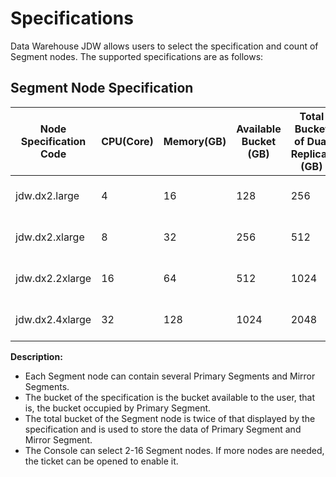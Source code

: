 # Specifications

Data Warehouse JDW allows users to select the specification and count of Segment nodes. The supported specifications are as follows:

## Segment Node Specification

| Node Specification Code    | CPU(Core) | Memory(GB) | Available Bucket (GB) | Total Bucket of Dual Replicas (GB) | Storage Type | Node Count |
| --------------- | ---- | ------ | -------------- | ------------------ | -----    | -------- |
| jdw.dx2.large   | 4    | 16     | 128            | 256                |Local Disk SSD | 2-16      |
| jdw.dx2.xlarge  | 8    | 32     | 256            | 512                |Local Disk SSD | 2-16      |
| jdw.dx2.2xlarge | 16   | 64     | 512            | 1024               |Local Disk SSD | 2-16      |
| jdw.dx2.4xlarge | 32   | 128    | 1024           | 2048               | Local Disk SSD| 2-16      |


**Description:**

- Each Segment node can contain several Primary Segments and Mirror Segments.
- The bucket of the specification is the bucket available to the user, that is, the bucket occupied by Primary Segment.
- The total bucket of the Segment node is twice of that displayed by the specification and is used to store the data of Primary Segment and Mirror Segment.
- The Console can select 2-16 Segment nodes. If more nodes are needed, the ticket can be opened to enable it.

